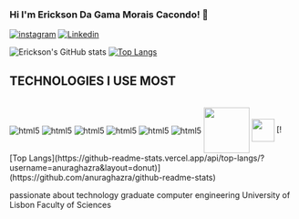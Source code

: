### Hi I'm Erickson Da Gama Morais Cacondo! 👋


[![instagram](https://img.shields.io/badge/Instagram-E4405F?style=for-the-badge&logo=instagram&logoColor=white)](https://www.instagram.com/ericksondagama?igsh=c3poaGFrMG04NmNj&utm_source=qr) [![Linkedin](https://img.shields.io/badge/LinkedIn-0077B5?style=for-the-badge&logo=linkedin&logoColor=white)](https://www.linkedin.com/in/erickson-cacondo-8a504b1a4?utm_source=share&utm_campaign=share_via&utm_content=profile&utm_medium=ios_app)

![Erickson's GitHub stats](https://github-readme-stats.vercel.app/api?username=ericksondagama&show_icons=true&theme=radical) [![Top Langs](https://github-readme-stats.vercel.app/api/top-langs/?username=ericksondagama)](https://github.com/anuraghazra/github-readme-stats)

## TECHNOLOGIES I USE MOST

<div style="display: inline_block"> <br/>
  <img align="center" alt="html5" src="https://img.shields.io/badge/Java-ED8B00?style=for-the-badge&logo=openjdk&logoColor=white"/>
  <img align="center" alt="html5" src="https://img.shields.io/badge/C-00599C?style=for-the-badge&logo=c&logoColor=white"/>
  <img align="center" alt="html5" src="https://img.shields.io/badge/HTML5-E34F26?style=for-the-badge&logo=html5&logoColor=white"/>
  <img align="center" alt="html5" src="https://img.shields.io/badge/CSS3-1572B6?style=for-the-badge&logo=css3&logoColor=white"/>
  <img align="center" alt="html5" src="https://img.shields.io/badge/JavaScript-F7DF1E?style=for-the-badge&logo=javascript&logoColor=black"/>
  <img align="center" alt="html5" src="https://img.shields.io/badge/Python-3776AB?style=for-the-badge&logo=python&logoColor=white"/>
  <img align="center" height="80" wigth="100" src="https://cdn.jsdelivr.net/gh/devicons/devicon@latest/icons/haskell/haskell-original-wordmark.svg" />
  <img align="center" height="40" wigth="60" src="https://cdn.jsdelivr.net/gh/devicons/devicon@latest/icons/azuresqldatabase/azuresqldatabase-original.svg" />
  [![Top Langs](https://github-readme-stats.vercel.app/api/top-langs/?username=anuraghazra&layout=donut)](https://github.com/anuraghazra/github-readme-stats)


<!---
fonte das logo
https://dev.to/envoy_/150-badges-for-github-pnk
https://devicon.dev

modelos
https://github.com/anuraghazra/github-readme-stats/blob/master/readme.md

-->


</div>  

passionate about technology graduate computer engineering University of Lisbon Faculty of Sciences
